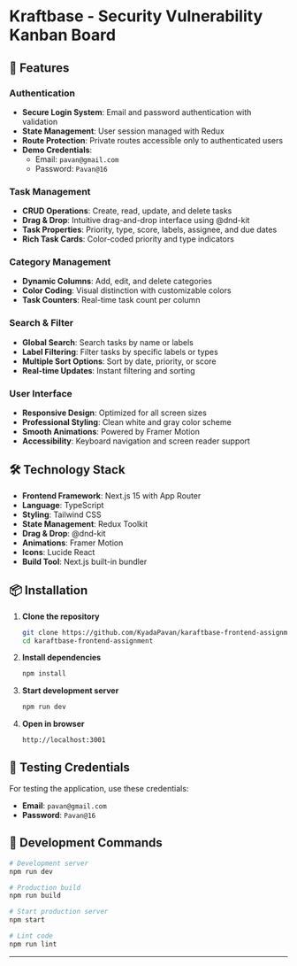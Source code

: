 # Kraftbase - Security Vulnerability Kanban Board

## 🚀 Features

### Authentication

- **Secure Login System**: Email and password authentication with validation
- **State Management**: User session managed with Redux
- **Route Protection**: Private routes accessible only to authenticated users
- **Demo Credentials**:
  - Email: `pavan@gmail.com`
  - Password: `Pavan@16`

### Task Management

- **CRUD Operations**: Create, read, update, and delete tasks
- **Drag & Drop**: Intuitive drag-and-drop interface using @dnd-kit
- **Task Properties**: Priority, type, score, labels, assignee, and due dates
- **Rich Task Cards**: Color-coded priority and type indicators

### Category Management

- **Dynamic Columns**: Add, edit, and delete categories
- **Color Coding**: Visual distinction with customizable colors
- **Task Counters**: Real-time task count per column

### Search & Filter

- **Global Search**: Search tasks by name or labels
- **Label Filtering**: Filter tasks by specific labels or types
- **Multiple Sort Options**: Sort by date, priority, or score
- **Real-time Updates**: Instant filtering and sorting

### User Interface

- **Responsive Design**: Optimized for all screen sizes
- **Professional Styling**: Clean white and gray color scheme
- **Smooth Animations**: Powered by Framer Motion
- **Accessibility**: Keyboard navigation and screen reader support

## 🛠 Technology Stack

- **Frontend Framework**: Next.js 15 with App Router
- **Language**: TypeScript
- **Styling**: Tailwind CSS
- **State Management**: Redux Toolkit
- **Drag & Drop**: @dnd-kit
- **Animations**: Framer Motion
- **Icons**: Lucide React
- **Build Tool**: Next.js built-in bundler

## 📦 Installation

1. **Clone the repository**

   ```bash
   git clone https://github.com/KyadaPavan/karaftbase-frontend-assignment.git
   cd karaftbase-frontend-assignment

   ```

2. **Install dependencies**

   ```bash
   npm install
   ```

3. **Start development server**

   ```bash
   npm run dev
   ```

4. **Open in browser**
   ```
   http://localhost:3001
   ```

## 🧪 Testing Credentials

For testing the application, use these credentials:

- **Email**: `pavan@gmail.com`
- **Password**: `Pavan@16`

## 🔧 Development Commands

```bash
# Development server
npm run dev

# Production build
npm run build

# Start production server
npm start

# Lint code
npm run lint
```

---
